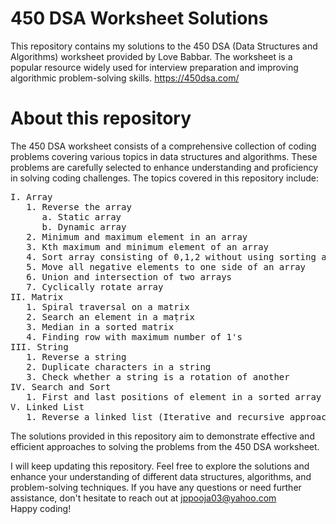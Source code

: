 # 450 DSA Worksheet Solutions

This repository contains my solutions to the 450 DSA (Data Structures and Algorithms) worksheet provided by Love Babbar. The worksheet is a popular resource widely used for interview preparation and improving algorithmic problem-solving skills.
https://450dsa.com/

# About this repository
The 450 DSA worksheet consists of a comprehensive collection of coding problems covering various topics in data structures and algorithms. These problems are carefully selected to enhance understanding and proficiency in solving coding challenges. The topics covered in this repository include:
<pre>
I. Array
   1. Reverse the array
      a. Static array
      b. Dynamic array
   2. Minimum and maximum element in an array
   3. Kth maximum and minimum element of an array
   4. Sort array consisting of 0,1,2 without using sorting algorithm
   5. Move all negative elements to one side of an array
   6. Union and intersection of two arrays
   7. Cyclically rotate array
II. Matrix
   1. Spiral traversal on a matrix
   2. Search an element in a maṭrix
   3. Median in a sorted matrix
   4. Finding row with maximum number of 1's
III. String
   1. Reverse a string
   2. Duplicate characters in a string
   3. Check whether a string is a rotation of another
IV. Search and Sort
   1. First and last positions of element in a sorted array
V. Linked List
   1. Reverse a linked list (Iterative and recursive approach)
</pre>
The solutions provided in this repository aim to demonstrate effective and efficient approaches to solving the problems from the 450 DSA worksheet.

I will keep updating this repository. Feel free to explore the solutions and enhance your understanding of different data structures, algorithms, and problem-solving techniques. If you have any questions or need further assistance, don't hesitate to reach out at jppooja03@yahoo.com  
Happy coding!
